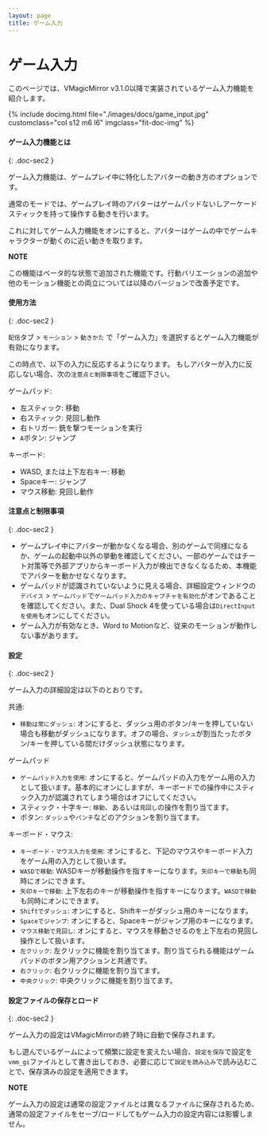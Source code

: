 ```yaml
---
layout: page
title: ゲーム入力
---
```


# ゲーム入力

このページでは、VMagicMirror v3.1.0以降で実装されているゲーム入力機能を紹介します。

<div class="row">
{% include docimg.html file="./images/docs/game_input.jpg" customclass="col s12 m6 l6" imgclass="fit-doc-img" %}
</div>

#### ゲーム入力機能とは
{: .doc-sec2 }

ゲーム入力機能は、ゲームプレイ中に特化したアバターの動き方のオプションです。

通常のモードでは、ゲームプレイ時のアバターはゲームパッドないしアーケードスティックを持って操作する動きを行います。

これに対してゲーム入力機能をオンにすると、アバターはゲームの中でゲームキャラクターが動くのに近い動きを取ります。

<div class="note-area" markdown="1">

**NOTE**

この機能はベータ的な状態で追加された機能です。行動バリエーションの追加や他のモーション機能との両立については以降のバージョンで改善予定です。

</div>

#### 使用方法
{: .doc-sec2 }

`配信`タブ > `モーション` > `動きかた` で「ゲーム入力」を選択するとゲーム入力機能が有効になります。

この時点で、以下の入力に反応するようになります。
もしアバターが入力に反応しない場合、次の`注意点と制限事項`をご確認下さい。

ゲームパッド: 

<div class="doc-ul" markdown="1">

- 左スティック: 移動
- 右スティック: 見回し動作
- 右トリガー: 銃を撃つモーションを実行
- `A`ボタン: ジャンプ

</div>

キーボード:

<div class="doc-ul" markdown="1">

- WASD, または上下左右キー: 移動
- Spaceキー: ジャンプ
- マウス移動: 見回し動作

</div>


#### 注意点と制限事項
{: .doc-sec2 }

<div class="doc-ul" markdown="1">

- ゲームプレイ中にアバターが動かなくなる場合、別のゲームで同様になるか、ゲームの起動中以外の挙動を確認してください。一部のゲームではチート対策等で外部アプリからキーボード入力が検出できなくなるため、本機能でアバターを動かせなくなります。
- ゲームパッドが認識されていないように見える場合、詳細設定ウィンドウの`デバイス` > `ゲームパッド`で`ゲームパッド入力のキャプチャを有効化`がオンであることを確認してください。また、Dual Shock 4を使っている場合は`DirectInputを使用`もオンにしてください。
- ゲーム入力が有効なとき、Word to Motionなど、従来のモーションが動作しない事があります。

</div>


#### 設定
{: .doc-sec2 }

ゲーム入力の詳細設定は以下のとおりです。

<div class="doc-ul" markdown="1">

共通: 

- `移動は常にダッシュ`: オンにすると、ダッシュ用のボタン/キーを押していない場合も移動がダッシュになります。オフの場合、`ダッシュ`が割当たったボタン/キーを押している間だけダッシュ状態になります。

ゲームパッド

- `ゲームパッド入力を使用`: オンにすると、ゲームパッドの入力をゲーム用の入力として扱います。基本的にオンにしますが、キーボードでの操作中にスティック入力が認識されてしまう場合はオフにしてください。
- スティック・十字キー: `移動`、あるいは`見回し`の操作を割り当てます。
- ボタン: `ダッシュ`や`パンチ`などのアクションを割り当てます。

キーボード・マウス: 
- `キーボード・マウス入力を使用`: オンにすると、下記のマウスやキーボード入力をゲーム用の入力として扱います。
- `WASDで移動`: WASDキーが移動操作を指すキーになります。`矢印キーで移動`も同時にオンにできます。
- `矢印キーで移動`: 上下左右のキーが移動操作を指すキーになります。`WASDで移動`も同時にオンにできます。
- `Shiftでダッシュ`: オンにすると、Shiftキーがダッシュ用のキーになります。
- `Spaceでジャンプ`: オンにすると、Spaceキーがジャンプ用のキーになります。
- `マウス移動で見回し`: オンにすると、マウスを移動させるのを上下左右の見回し操作として扱います。
- `左クリック`: 左クリックに機能を割り当てます。割り当てられる機能はゲームパッドのボタン用アクションと共通です。
- `右クリック`: 右クリックに機能を割り当てます。
- `中央クリック`: 中央クリックに機能を割り当てます。

</div>


#### 設定ファイルの保存とロード
{: .doc-sec2 }

ゲーム入力の設定はVMagicMirrorの終了時に自動で保存されます。

もし遊んでいるゲームによって頻繁に設定を変えたい場合、`設定を保存`で設定を`vmm_gi`ファイルとして書き出しておき、必要に応じて`設定を読み込み`で読み込むことで、保存済みの設定を適用できます。

<div class="note-area" markdown="1">

**NOTE**

ゲーム入力の設定は通常の設定ファイルとは異なるファイルに保存されるため、通常の設定ファイルをセーブ/ロードしてもゲーム入力の設定内容には影響しません。

</div>
